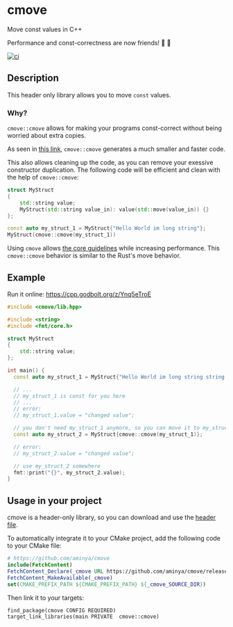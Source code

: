 # cmove

Move const values in C++

Performance and const-correctness are now friends! :tada: :rocket:

[![ci](https://github.com/aminya/cmove/actions/workflows/ci.yml/badge.svg)](https://github.com/aminya/cmove/actions/workflows/ci.yml)

## Description

This header only library allows you to move `const` values.

### Why?

`cmove::cmove` allows for making your programs const-correct without being worried about extra copies.

As seen in [this link](https://cpp.godbolt.org/z/cnvvxbKcn), `cmove::cmove` generates a much smaller and faster code.

This also allows cleaning up the code, as you can remove your exessive constructor duplication. The following code will be efficient and clean with the help of `cmove::cmove`:
```cpp
struct MyStruct
{
    std::string value;
    MyStruct(std::string value_in): value(std::move(value_in)) {}
};
```
```cpp
const auto my_struct_1 = MyStruct{"Hello World im long string"};
MyStruct(cmove::cmove(my_struct_1))
```

Using `cmove` allows [the core guidelines](https://isocpp.github.io/CppCoreGuidelines/CppCoreGuidelines#con1-by-default-make-objects-immutable
) while increasing performance. This `cmove::cmove` behavior is similar to the Rust's move behavior.

## Example

Run it online: https://cpp.godbolt.org/z/Ynq5eTroE

```cpp
#include <cmove/lib.hpp>

#include <string>
#include <fmt/core.h>

struct MyStruct
{
    std::string value;
};

int main() {
  const auto my_struct_1 = MyStruct{"Hello World im long string string string"};

  // ...
  // my_struct_1 is const for you here
  // ...
  // error:
  // my_struct_1.value = "changed value";

  // you don't need my_struct_1 anymore, so you can move it to my_struct_2 without copying
  const auto my_struct_2 = MyStruct{cmove::cmove(my_struct_1)};

  // error:
  // my_struct_2.value = "changed value";

  // use my_struct_2 somewhere
  fmt::print("{}", my_struct_2.value);
}
```

## Usage in your project

cmove is a header-only library, so you can download and use the [header file](https://github.com/aminya/move_const/blob/c3f45d3445fde61dc0de3158af64252abd7a8c79/cmove/include/cmove/lib.hpp).

To automatically integrate it to your CMake project, add the following code to your CMake file:

```cmake
# https://github.com/aminya/cmove
include(FetchContent)
FetchContent_Declare(_cmove URL https://github.com/aminya/cmove/releases/download/v1.0.2/cmove-1.0.2.zip)
FetchContent_MakeAvailable(_cmove)
set(CMAKE_PREFIX_PATH ${CMAKE_PREFIX_PATH} ${_cmove_SOURCE_DIR})
```

Then link it to your targets:
```
find_package(cmove CONFIG REQUIRED)
target_link_libraries(main PRIVATE  cmove::cmove)
```